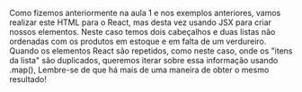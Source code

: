 Como fizemos anteriormente na aula 1 e nos exemplos anteriores, vamos realizar este HTML para o React, mas desta vez usando JSX para criar nossos elementos. Neste caso temos dois cabeçalhos e duas listas não ordenadas com os produtos em estoque e em falta de um verdureiro.
Quando os elementos React são repetidos, como neste caso, onde os "itens da lista" são duplicados, queremos iterar sobre essa informação usando .map(), Lembre-se de que há mais de uma maneira de obter o mesmo resultado!
